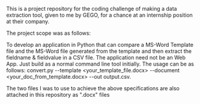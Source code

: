 This is a project repository for the coding challenge of making a data extraction tool, given to me by GEGO, for a chance at an internship position at their company.

The project scope was as follows: 

To develop an application in Python that can compare a MS-Word Template file and the MS-Word file generated from the template and then extract the fieldname & fieldvalue in a CSV file. 
The application need not be an Web App. Just build as a normal command line tool initially.
The usage can be as follows: convert.py --template <your_template_file.docx> --document <your_doc_from_template.docx> --out output.csv.

The two files I was to use to achieve the above specifications are also attached in this repository as ".docx" files 

